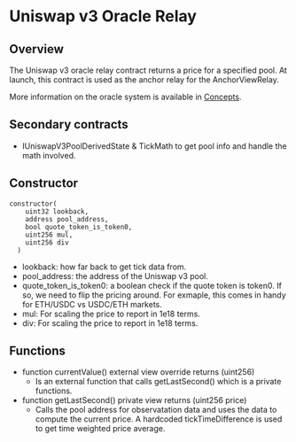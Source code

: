 # Uniswap v3 Oracle Relay

## Overview
The Uniswap v3 oracle relay contract returns a price for a specified pool. At launch, this contract is used as the anchor relay for the AnchorViewRelay. 

More information on the oracle system is available in [Concepts](../../../concepts/Borrowing/OracleSystem).

## Secondary contracts
* IUniswapV3PoolDerivedState & TickMath to get pool info and handle the math involved.

## Constructor
```
constructor(
    uint32 lookback,
    address pool_address,
    bool quote_token_is_token0,
    uint256 mul,
    uint256 div
  )
```
* lookback: how far back to get tick data from. 
* pool_address: the address of the Uniswap v3 pool.
* quote_token_is_token0: a boolean check if the quote token is token0. If so, we need to flip the pricing around. For exmaple, this comes in handy for ETH/USDC vs USDC/ETH markets.
* mul: For scaling the price to report in 1e18 terms. 
* div: For scaling the price to report in 1e18 terms.

## Functions
* function currentValue() external view override returns (uint256)
    * Is an external function that calls getLastSecond() which is a private functions.
* function getLastSecond() private view returns (uint256 price)
    * Calls the pool address for observatation data and uses the data to compute the current price. A hardcoded tickTimeDifference is used to get time weighted price average. 


